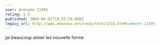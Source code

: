 ```yaml
---
user: Anonyme 11495
rating: 4.5
published: 2009-06-01T10:55:59.000Z
legacy_url: http://www.emunova.net/veda/test/3232.htm#comment-11495
---
```

jai beaucoup aimer les nouvelle forme